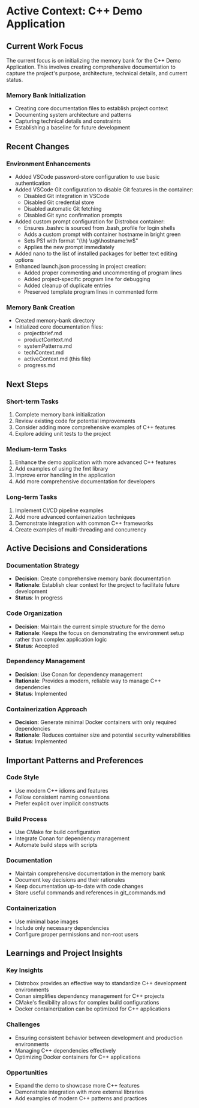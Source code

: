 # Active Context: C++ Demo Application

## Current Work Focus

The current focus is on initializing the memory bank for the C++ Demo Application. This involves creating comprehensive documentation to capture the project's purpose, architecture, technical details, and current status.

### Memory Bank Initialization
- Creating core documentation files to establish project context
- Documenting system architecture and patterns
- Capturing technical details and constraints
- Establishing a baseline for future development

## Recent Changes

### Environment Enhancements
- Added VSCode password-store configuration to use basic authentication
- Added VSCode Git configuration to disable Git features in the container:
  - Disabled Git integration in VSCode
  - Disabled Git credential store
  - Disabled automatic Git fetching
  - Disabled Git sync confirmation prompts
- Added custom prompt configuration for Distrobox container:
  - Ensures .bashrc is sourced from .bash_profile for login shells
  - Adds a custom prompt with container hostname in bright green
  - Sets PS1 with format "(\h) \u@\hostname:\w\$"
  - Applies the new prompt immediately
- Added nano to the list of installed packages for better text editing options
- Enhanced launch.json processing in project creation:
  - Added proper commenting and uncommenting of program lines
  - Added project-specific program line for debugging
  - Added cleanup of duplicate entries
  - Preserved template program lines in commented form

### Memory Bank Creation
- Created memory-bank directory
- Initialized core documentation files:
  - projectbrief.md
  - productContext.md
  - systemPatterns.md
  - techContext.md
  - activeContext.md (this file)
  - progress.md

## Next Steps

### Short-term Tasks
1. Complete memory bank initialization
2. Review existing code for potential improvements
3. Consider adding more comprehensive examples of C++ features
4. Explore adding unit tests to the project

### Medium-term Tasks
1. Enhance the demo application with more advanced C++ features
2. Add examples of using the fmt library
3. Improve error handling in the application
4. Add more comprehensive documentation for developers

### Long-term Tasks
1. Implement CI/CD pipeline examples
2. Add more advanced containerization techniques
3. Demonstrate integration with common C++ frameworks
4. Create examples of multi-threading and concurrency

## Active Decisions and Considerations

### Documentation Strategy
- **Decision**: Create comprehensive memory bank documentation
- **Rationale**: Establish clear context for the project to facilitate future development
- **Status**: In progress

### Code Organization
- **Decision**: Maintain the current simple structure for the demo
- **Rationale**: Keeps the focus on demonstrating the environment setup rather than complex application logic
- **Status**: Accepted

### Dependency Management
- **Decision**: Use Conan for dependency management
- **Rationale**: Provides a modern, reliable way to manage C++ dependencies
- **Status**: Implemented

### Containerization Approach
- **Decision**: Generate minimal Docker containers with only required dependencies
- **Rationale**: Reduces container size and potential security vulnerabilities
- **Status**: Implemented

## Important Patterns and Preferences

### Code Style
- Use modern C++ idioms and features
- Follow consistent naming conventions
- Prefer explicit over implicit constructs

### Build Process
- Use CMake for build configuration
- Integrate Conan for dependency management
- Automate build steps with scripts

### Documentation
- Maintain comprehensive documentation in the memory bank
- Document key decisions and their rationales
- Keep documentation up-to-date with code changes
- Store useful commands and references in git_commands.md

### Containerization
- Use minimal base images
- Include only necessary dependencies
- Configure proper permissions and non-root users

## Learnings and Project Insights

### Key Insights
- Distrobox provides an effective way to standardize C++ development environments
- Conan simplifies dependency management for C++ projects
- CMake's flexibility allows for complex build configurations
- Docker containerization can be optimized for C++ applications

### Challenges
- Ensuring consistent behavior between development and production environments
- Managing C++ dependencies effectively
- Optimizing Docker containers for C++ applications

### Opportunities
- Expand the demo to showcase more C++ features
- Demonstrate integration with more external libraries
- Add examples of modern C++ patterns and practices
